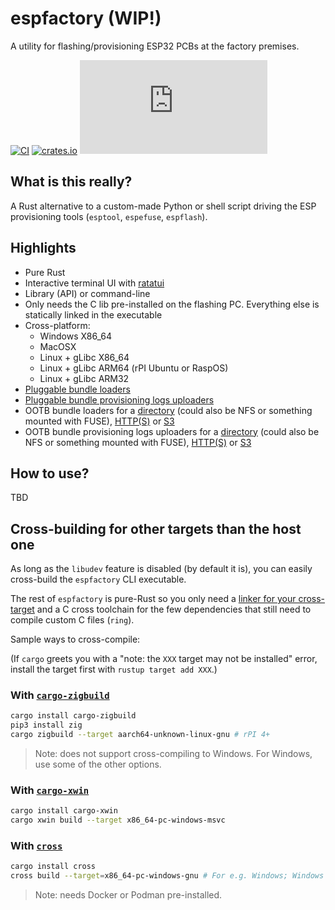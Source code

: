 # espfactory (WIP!)

A utility for flashing/provisioning ESP32 PCBs at the factory premises.

[![CI](https://github.com/ivmarkov/espfactory/actions/workflows/ci.yml/badge.svg)](https://github.com/ivmarkov/espfactory/actions/workflows/ci.yml)
[![crates.io](https://img.shields.io/crates/v/espfactory.svg)](https://crates.io/crates/espfactory)
[![Matrix](https://img.shields.io/matrix/esp-rs:matrix.org?label=join%20matrix&color=BEC5C9&logo=matrix)](https://matrix.to/#/#esp-rs:matrix.org)

## What is this really?

A Rust alternative to a custom-made Python or shell script driving the ESP provisioning tools (`esptool`, `espefuse`, `espflash`).

## Highlights

- Pure Rust
- Interactive terminal UI with [ratatui](https://github.com/ratatui/ratatui)
- Library (API) or command-line
- Only needs the C lib pre-installed on the flashing PC. Everything else is statically linked in the executable
- Cross-platform:
  -  Windows X86_64
  -  MacOSX
  -  Linux + gLibc X86_64
  -  Linux + gLibc ARM64 (rPI Ubuntu or RaspOS)
  -  Linux + gLibc ARM32
- [Pluggable bundle loaders](src/loader.rs)
- [Pluggable bundle provisioning logs uploaders](src/uploader.rs)
- OOTB bundle loaders for a [directory](src/loader/dir.rs) (could also be NFS or something mounted with FUSE), [HTTP(S)](src/loader/http.rs) or [S3](src/loader/s3.rs)
- OOTB bundle provisioning logs uploaders for a [directory](src/uploader/dir.rs) (could also be NFS or something mounted with FUSE), [HTTP(S)](src/uploader/http.rs) or [S3](src/uploader/s3.rs)

## How to use?

TBD

## Cross-building for other targets than the host one

As long as the `libudev` feature is disabled (by default it is), you can easily cross-build the `espfactory` CLI executable.

The rest of `espfactory` is pure-Rust so you only need a [linker for your cross-target](https://capnfabs.net/posts/cross-compiling-rust-apps-raspberry-pi/) and a C cross toolchain for the few dependencies that still need to compile custom C files (`ring`).

Sample ways to cross-compile:

(If `cargo` greets you with a "note: the `XXX` target may not be installed" error, install the target first with `rustup target add XXX`.)

### With [`cargo-zigbuild`](https://github.com/rust-cross/cargo-zigbuild) 

```sh
cargo install cargo-zigbuild
pip3 install zig
cargo zigbuild --target aarch64-unknown-linux-gnu # rPI 4+
```

> Note: does not support cross-compiling to Windows. For Windows, use some of the other options.

### With [`cargo-xwin`](https://github.com/rust-cross/cargo-xwin) 

```sh
cargo install cargo-xwin
cargo xwin build --target x86_64-pc-windows-msvc
```

### With [`cross`](https://hackernoon.com/building-a-wireless-thermostat-in-rust-for-raspberry-pi-part-2) 

```sh
cargo install cross
cross build --target=x86_64-pc-windows-gnu # For e.g. Windows; Windows MSVC is not supported, only the GNU target
```

> Note: needs Docker or Podman pre-installed.

